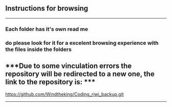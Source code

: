 ## **Instructions for browsing**
-------------
### **Each folder has it's own read me**
### **do please look for it for a excelent browsing experience with the files inside the folders**


## ***Due to some vinculation errors the repository will be redirected to a new one, the link to the repository is: ***
https://github.com/Windtheking/Coding_riwi_backup.git

-------------
